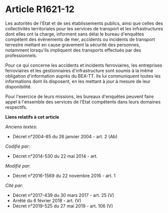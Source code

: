 # Article R1621-12

Les autorités de l'Etat et de ses établissements publics, ainsi que celles des collectivités territoriales pour les services
de transport et les infrastructures dont elles ont la charge, informent sans délai le bureau d'enquêtes compétent des
événements de mer, accidents ou incidents de transport terrestre mettant en cause gravement la sécurité des personnes,
notamment lorsqu'ils impliquent des transports effectués par des professionnels.

Pour  ce qui concerne les accidents et incidents ferroviaires, les  entreprises ferroviaires et les gestionnaires
d'infrastructure sont  soumis à la même obligation d'information auprès du BEA-TT. Ils lui  communiquent toutes les
informations dont ils disposent, en les mettant à  jour à mesure de leur disponibilité.

Pour l'exercice de leurs missions, les bureaux d'enquêtes peuvent faire appel à l'ensemble des services de l'Etat compétents
dans leurs domaines respectifs.

**Liens relatifs à cet article**

_Anciens textes_:

  - Décret n°2004-85 du 26 janvier 2004 - art. 2 (Ab)

_Codifié par_:

  - Décret n°2014-530 du 22 mai 2014 - art.

_Modifié par_:

  - Décret n°2016-1569 du 22 novembre 2016 - art. 1

_Cité par_:

  - Décret n°2017-439 du 30 mars 2017 - art. 25 (V)
  - Arrêté du 6 février 2018 - art. (V)
  - Décret n°2019-525 du 27 mai 2019 - art. 106 (V)
